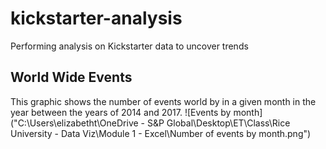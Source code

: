 # kickstarter-analysis
Performing analysis on Kickstarter data to uncover trends
## World Wide Events
This graphic shows the number of events world by in a given month in the year between the years of 2014 and 2017.
![Events by month]("C:\Users\elizabetht\OneDrive - S&P Global\Desktop\ET\Class\Rice University - Data Viz\Module 1 - Excel\Number of events by month.png")
